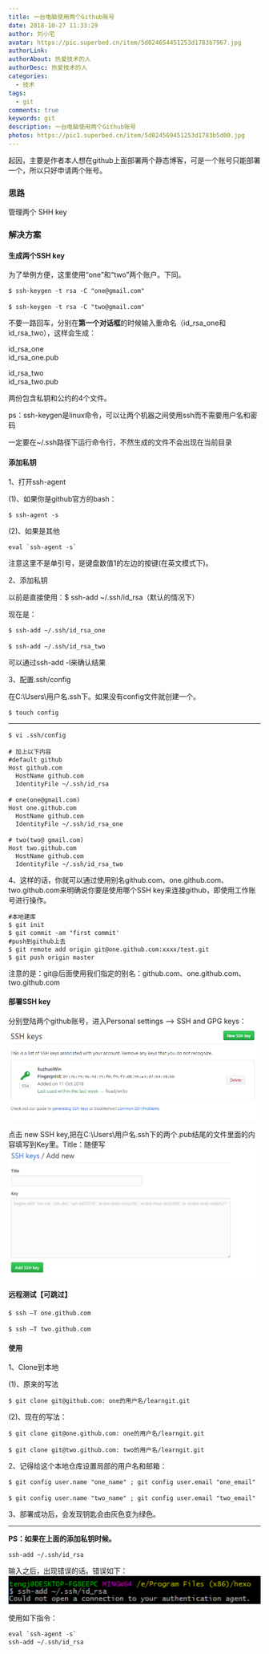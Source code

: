 ```yaml
---
title: 一台电脑使用两个Github账号
date: 2018-10-27 11:33:29
author: 刘小宅
avatar: https://pic.superbed.cn/item/5d024654451253d1783b7967.jpg
authorLink: 
authorAbout: 热爱技术的人
authorDesc: 热爱技术的人
categories:
  - 技术
tags:
  - git
comments: true
keywords: git
description: 一台电脑使用两个Github账号
photos: https://pic1.superbed.cn/item/5d024569451253d1783b5d00.jpg
---
```

起因，主要是作者本人想在github上面部署两个静态博客，可是一个账号只能部署一个，所以只好申请两个账号。


### 思路

管理两个 SHH key

### 解决方案

#### 生成两个SSH key

为了举例方便，这里使用“one”和“two”两个账户。下同。
```
$ ssh-keygen -t rsa -C "one@gmail.com"

$ ssh-keygen -t rsa -C "two@gmail.com"
```

不要一路回车，分别在**第一个对话框**的时候输入重命名（id_rsa_one和id_rsa_two），这样会生成：  

id_rsa_one  
id_rsa_one.pub

id_rsa_two  
id_rsa_two.pub

两份包含私钥和公约的4个文件。

ps：ssh-keygen是linux命令，可以让两个机器之间使用ssh而不需要用户名和密码

一定要在~/.ssh路径下运行命令行，不然生成的文件不会出现在当前目录

#### 添加私钥

1、打开ssh-agent

(1)、如果你是github官方的bash：  
```
$ ssh-agent -s
```

(2)、如果是其他
```
eval `ssh-agent -s`
```

注意这里不是单引号，是键盘数值1的左边的按键(在英文模式下)。

2、添加私钥

以前是直接使用：$ ssh-add ~/.ssh/id_rsa（默认的情况下）

现在是：

```
$ ssh-add ~/.ssh/id_rsa_one

$ ssh-add ~/.ssh/id_rsa_two
```

可以通过ssh-add -l来确认结果

3、配置.ssh/config

在C:\Users\用户名\.ssh下。如果没有config文件就创建一个。

```
$ touch config
```
---

```
$ vi .ssh/config
 
# 加上以下内容
#default github
Host github.com
  HostName github.com
  IdentityFile ~/.ssh/id_rsa

# one(one@gmail.com)
Host one.github.com
  HostName github.com
  IdentityFile ~/.ssh/id_rsa_one

# two(two@ gmail.com)
Host two.github.com
  HostName github.com
  IdentityFile ~/.ssh/id_rsa_two

```

4、这样的话，你就可以通过使用别名github.com、one.github.com、two.github.com来明确说你要是使用哪个SSH key来连接github，即使用工作账号进行操作。

```
#本地建库
$ git init
$ git commit -am "first commit'
#push到github上去
$ git remote add origin git@one.github.com:xxxx/test.git
$ git push origin master
```
注意的是：git@后面使用我们指定的别名：github.com、one.github.com、two.github.com

#### 部署SSH key

分别登陆两个github账号，进入Personal settings –> SSH and GPG keys：
<img src="/imgs/QQ截图20181027141203.png"/>

点击 new SSH key,把在C:\Users\用户名\.ssh下的两个.pub结尾的文件里面的内容填写到Key里。Title：随便写
<img src="/imgs/QQ截图20181027142019.png"/>


#### 远程测试【可跳过】
```
$ ssh –T one.github.com

$ ssh –T two.github.com
```

#### 使用

1、Clone到本地

(1)、原来的写法
```
$ git clone git@github.com: one的用户名/learngit.git
```

(2)、现在的写法：
```
$ git clone git@one.github.com: one的用户名/learngit.git

$ git clone git@two.github.com: two的用户名/learngit.git
```

2、记得给这个本地仓库设置局部的用户名和邮箱：
```
$ git config user.name "one_name" ; git config user.email "one_email"

$ git config user.name "two_name" ; git config user.email "two_email"
```

3、部署成功后，会发现钥匙会由灰色变为绿色。

---

**PS：如果在上面的添加私钥时候。**
```
ssh-add ~/.ssh/id_rsa
```
输入之后，出现错误的话。错误如下：
<img src="/imgs/QQ截图20181027142809.png"/>

使用如下指令：
```
eval `ssh-agent -s`
ssh-add ~/.ssh/id_rsa
```